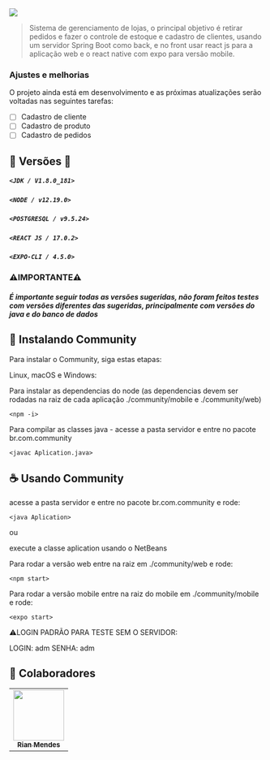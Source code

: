 <img src="https://drive.google.com/file/d/1D3fMNjFxYRKs9BMwmgypPAPeEC4ZIVmT/view?usp=sharing" >

> Sistema de gerenciamento de lojas, o principal objetivo é retirar pedidos e fazer o controle de estoque e cadastro de clientes, usando um servidor Spring Boot como back, e no front usar react js para a aplicação web e o react native com expo para versão mobile.

### Ajustes e melhorias

O projeto ainda está em desenvolvimento e as próximas atualizações serão voltadas nas seguintes tarefas:

- [ ] Cadastro de cliente
- [ ] Cadastro de produto
- [ ] Cadastro de pedidos

## 🚂 Versões 🚂

##### `<JDK / V1.8.0_181>`
##### `<NODE / v12.19.0>`
##### `<POSTGRESQL / v9.5.24>`
##### `<REACT JS / 17.0.2>`
##### `<EXPO-CLI / 4.5.0>`

### ⚠️IMPORTANTE⚠️
##### É importante seguir todas as versões sugeridas, não foram feitos testes com versões diferentes das sugeridas, principalmente com versões do java e do banco de dados
               
## 🚀 Instalando Community

Para instalar o Community, siga estas etapas:

Linux, macOS e Windows:

Para instalar as dependencias do node (as dependencias devem ser rodadas na raiz de cada aplicação ./community/mobile e ./community/web)
```
<npm -i>
```

Para compilar as classes java - 
     acesse a pasta servidor e entre no pacote br.com.community
```
<javac Aplication.java>
```

## ☕ Usando Community

acesse a pasta servidor e entre no pacote br.com.community e rode:
```
<java Aplication>
```
ou

execute a classe aplication usando o NetBeans

Para rodar a versão web entre na raiz em ./community/web e rode:
```
<npm start>
```

Para rodar a versão mobile entre na raiz do mobile em ./community/mobile e rode:
```
<expo start>
```
⚠️LOGIN PADRÃO PARA TESTE SEM O SERVIDOR: 

LOGIN: adm
SENHA: adm

## 🤝 Colaboradores

<table>
  <tr>
    <td align="center">
      <a href="#">
        <img src="https://scontent.fbfh8-1.fna.fbcdn.net/v/t1.6435-9/163733251_3719615351492548_9096644471071043996_n.jpg?_nc_cat=102&ccb=1-3&_nc_sid=09cbfe&_nc_eui2=AeHQ4sIfjHQstOk2O6R9-ecOa5AMXk-lNF9rkAxeT6U0X9dnCNL19sL_eG3F4yZ8lhR6nIWDPkQ1spmOFCs-oFbV&_nc_ohc=pY1QZWONhdEAX_0omF8&_nc_ht=scontent.fbfh8-1.fna&oh=0b636272fdf00184b50f88627f876b9d&oe=60F318B9" width="100px;"/><br>
        <sub>
          <b>Rian Mendes</b>
        </sub>
      </a>
    </td>
  </tr>
</table>
